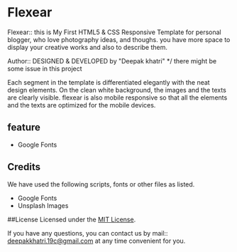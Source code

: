 # Flexear
Flexear:: this is My First HTML5 & CSS Responsive Template for personal blogger, who love photography ideas, and thoughs. you have more space to display your creative works and also to describe them.

Author:: DESIGNED & DEVELOPED by "Deepak khatri" */ there might be some issue in this project

Each segment in the template is differentiated elegantly with the neat design elements. On the clean white background, the images and the texts are clearly visible. flexear is also mobile responsive so that all the elements and the texts are optimized for the mobile devices.

## feature
- Google Fonts

## Credits
We have used the following scripts, fonts or other files as listed.

- Google Fonts
- Unsplash Images

##License
Licensed under the [MIT License](LICENSE).

If you have any questions, you can contact us by mail:: deepakkhatri.19c@gmail.com at any time convenient for you.
